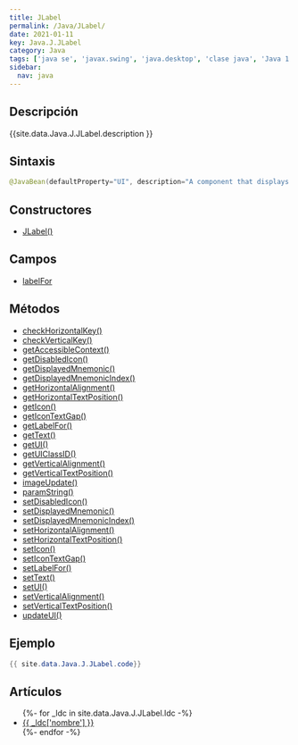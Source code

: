 ```yaml
---
title: JLabel
permalink: /Java/JLabel/
date: 2021-01-11
key: Java.J.JLabel
category: Java
tags: ['java se', 'javax.swing', 'java.desktop', 'clase java', 'Java 1.2']
sidebar: 
  nav: java
---
```


## Descripción
{{site.data.Java.J.JLabel.description }}

## Sintaxis
~~~java
@JavaBean(defaultProperty="UI", description="A component that displays a short string and an icon.") public class JLabel extends JComponent implements SwingConstants, Accessible
~~~

## Constructores
* [JLabel()](/Java/JLabel/JLabel/)

## Campos
* [labelFor](/Java/JLabel/labelFor)

## Métodos
* [checkHorizontalKey()](/Java/JLabel/checkHorizontalKey)
* [checkVerticalKey()](/Java/JLabel/checkVerticalKey)
* [getAccessibleContext()](/Java/JLabel/getAccessibleContext)
* [getDisabledIcon()](/Java/JLabel/getDisabledIcon)
* [getDisplayedMnemonic()](/Java/JLabel/getDisplayedMnemonic)
* [getDisplayedMnemonicIndex()](/Java/JLabel/getDisplayedMnemonicIndex)
* [getHorizontalAlignment()](/Java/JLabel/getHorizontalAlignment)
* [getHorizontalTextPosition()](/Java/JLabel/getHorizontalTextPosition)
* [getIcon()](/Java/JLabel/getIcon)
* [getIconTextGap()](/Java/JLabel/getIconTextGap)
* [getLabelFor()](/Java/JLabel/getLabelFor)
* [getText()](/Java/JLabel/getText)
* [getUI()](/Java/JLabel/getUI)
* [getUIClassID()](/Java/JLabel/getUIClassID)
* [getVerticalAlignment()](/Java/JLabel/getVerticalAlignment)
* [getVerticalTextPosition()](/Java/JLabel/getVerticalTextPosition)
* [imageUpdate()](/Java/JLabel/imageUpdate)
* [paramString()](/Java/JLabel/paramString)
* [setDisabledIcon()](/Java/JLabel/setDisabledIcon)
* [setDisplayedMnemonic()](/Java/JLabel/setDisplayedMnemonic)
* [setDisplayedMnemonicIndex()](/Java/JLabel/setDisplayedMnemonicIndex)
* [setHorizontalAlignment()](/Java/JLabel/setHorizontalAlignment)
* [setHorizontalTextPosition()](/Java/JLabel/setHorizontalTextPosition)
* [setIcon()](/Java/JLabel/setIcon)
* [setIconTextGap()](/Java/JLabel/setIconTextGap)
* [setLabelFor()](/Java/JLabel/setLabelFor)
* [setText()](/Java/JLabel/setText)
* [setUI()](/Java/JLabel/setUI)
* [setVerticalAlignment()](/Java/JLabel/setVerticalAlignment)
* [setVerticalTextPosition()](/Java/JLabel/setVerticalTextPosition)
* [updateUI()](/Java/JLabel/updateUI)

## Ejemplo
~~~java
{{ site.data.Java.J.JLabel.code}}
~~~

## Artículos
<ul>
{%- for _ldc in site.data.Java.J.JLabel.ldc -%}
   <li>
       <a href="{{_ldc['url'] }}">{{ _ldc['nombre'] }}</a>
   </li>
{%- endfor -%}
</ul>
